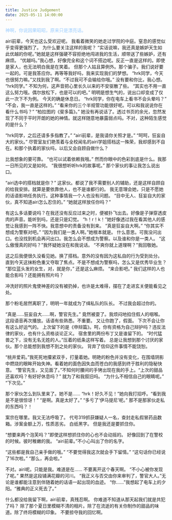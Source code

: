 ```yaml
---
title: Justice Judgement
date: 2025-05-11 14:00:00
---
```

<font color=#99CCFF>神啊，你说因果昭昭，原来只是漂亮话。</font>

airi前辈，今天也这么受欢迎呢。
我看着微笑的她走过学院的中庭。窒息的感觉似乎变得更强烈了。
为什么要关注这样的我呢？
“实话说嘛，我还真是嫉妒天生如此优越的你呢。”她就是这样强硬不容拒绝地闯进我的生活，顺带送了些嫉妒，还有麻烦。
“优越吗。”我心想，好像完全和这个词不搭边呢。反正一直是这样的。即使是家人，也无法明白我是在笑着。
但那个人姑且算例外。那个骗子。我们说好要一起的。可是我答应你。再等等我好吗，我来实现我们的梦想。
“hrk同学，今天也很努力嘛。”又找到我了啊。“不过我可不会输给你哦。”
没有要和你比，我心想。
“hrk同学。”
不知为何，这声音把心里长久以来的不安驱散了些。
“其实也不用一直这么努力哦。偶尔放松下，也是可以的吧。”
明明是想生气的，说出口却变成了仅此一次下不为例。
今天的确是休息日。
“hrk同学，你在电车上看书不会头晕吗？”
“不会，我一直是这样的。”
“看来你的三个半规管功能很好呢。可以和我说说你在看什么书吗？”
“柏拉图的《斐多篇》。”
她没有再说话了。透过书页的余光，忽然发现了不同于平时开朗的她的神情。就这样随意地暴露弱点吗。不对，这种陌生感觉的是什么？

“hrk同学，之后还请多多指教了。”
“airi前辈，是我请你关照才是。”
“呵呵，狂妄自大的家伙。”
尽管室友们艳羡着与全校闻名的airi学姐搭档这一殊荣，我却感到不自在。和那个执着的家伙吗，以后又会自顾自做什么？

比我想象的要可靠。
“也可以试着依赖我哦。”
然而你眼中的色彩到底是什么。我那一日所见的又是如何。
“我很想听听hrk的故事呢。”
那个家伙的事让我怎么说出口。

“airi选中的搭档就是你？”
这家伙。都说了我不需要别人的辅助，还是这样自顾自的给我安排。就算是要依靠他人，也不是谁都行的。
我无意理会她，只是不愿她的话语影响任务执行。这种事情我一个人也没有问题。
“目中无人、狂妄自大的家伙，真不知道airi怎么忍住的。”
“她就这样放任你吗？”

有这么多话要说吗？在我还没有反应过来之时，便被扑飞出去。好像是子弹穿透皮肉的声音。能听到吗，还是只是幻觉。
“h！r！k！”她好像透过我在看其他人的感觉让我感到一阵不快。我意想中的责备没有到来。
“真是狂妄自大啊。”
“你其实不想成为警察对吧。”
“因为我们是一类人啊。”她根本就是。
什么意思。可我没问出口。也没找到机会再问出口。我怎么会不想成为警察。以及谁和你是一类人。
“这么傲慢真的好吗？”我怀疑她没在和我说话。
“不爽你就上道理啊？”我回敬她。

这之后我便很久没看见她。换了搭档。意外的没有因为这私自的行为受到处分。
直到今天这抹粉色重又夺取了焦点。不是不想成为警察吗，怎么又是优秀毕业生？
“那位蓝头发的女生，对，就是你，”
还是这么麻烦。
“来合影吧。”
我们这样的人也能合影吗？还能拥有照片吗？

冲洗好的照片鬼使神差的没有被扔掉，也许是太难得，摆在了走进玄关便能看见之处。

那个粉毛居然离职了，明明一年就成为了缉私队的队长。
不过我会超过你的。

“真是……狂妄自大……啊，警官先生。”
竟然被耍了。我烦闷地掐住假人的咽喉。这段语音再次播放。话语有些熟悉。不重要。
又让你跑了，假面。
下次不会让你有这么好运气的。
上次留下的是《申辩篇》。呵，你有资格为自己辩护吗？违反法律的家伙，也有什么资格谈论正义。
宿舍里的两份布丁又是谁留下的。
“时代猛兽之下，没有无名无姓的人。”压着的纸条这样写着。
总是让我想到那个讨厌的家伙。那个总能想到我想不到之处的家伙。
背弃了信仰这件事情不能饶恕。

“桃井爱莉。”我死死地攥紧双手，打量着她。明艳的粉色并没有变化，在围墙阴影中燃烧的眼眸开始失神。看着她的面色因失血而苍白的我感到终于胜利的隐秘快意。
“警官先生，又见面了。”不知何时腰间的手铐出现在我的手上。“上次的甜品还喜欢吗？有好好休息吗？”
就为了和我叙旧吗。
“为什么不相信自己的眼睛呢。”
“下次见。”

那个家伙怎么到队里来了。她不是……
“hrk！好久不见！”她向我打招呼。“看到我是不是很惊讶！”
“是啊。真是太好了。”
“多亏了‘伊马提尼’呢。”
那不是那家伙走私的东西吗？！

案宗在哪里。我又无法呼吸了。
代号319抓获嫌疑人一名，查封走私假冒药品数箱。涉案金额上万，性质恶劣。
白纸黑字。
但是我还是要抓住你。

“想要来两个泡芙吗？”即使这样想抓住你的心也不会动摇的。
好像回到了在警校的时候。彼时稚嫩的我。
“airi前辈。”不小心叫出了你的名字。

“这些都是我自己亲手做的哦。”
“不要觉得我这次就会手下留情。”
“这句话你已经说了16次啦。”
“那么，再会啦。”

不对。airi呢。只能是我。难道是在……
不要离开这个春天啊。
“不小心被你发现了呢。”
果然是这段铺满花瓣的河川。
“我正义与否交由你来审判了，警官大人。”无论是谁都能注意到伴随着她的话语一起出现的血迹。
“你……”我想起了电车上的夕阳。“雅典的正义死去了。”

什么都没给我留下啊，airi前辈，真残忍啊。
你难道不知道从那天起我们就是共犯了吗？
除了那个夏日里模糊不清的相片。除了在流逝的有关你制作的甜品的味道。除了终将模糊的印象。
不要掠夺我的回忆啊。
